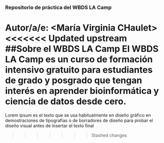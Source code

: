 ### Repositorio de práctica del WBDS LA Camp
**Autor/a/e**: <María Virginia CHaulet>
<<<<<<< Updated upstream
##Sobre el WBDS LA Camp
El WBDS LA Camp es un curso de formación intensivo gratuito para estudiantes de grado y posgrado que tengan interés en aprender bioinformática y ciencia de datos desde cero.
=======
Lorem ipsum es el texto que se usa habitualmente en diseño gráfico en demostraciones de tipografías o de borradores de diseño para probar el diseño visual antes de insertar el texto final
>>>>>>> Stashed changes
